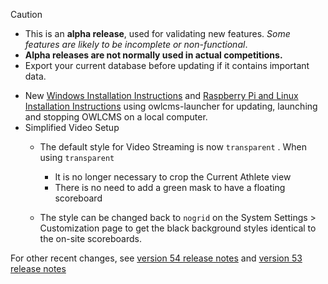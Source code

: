 > [!CAUTION]
>
> - This is an **alpha release**, used for validating new features.  *Some features are likely to be incomplete or non-functional*.
> - **Alpha releases are not normally used in actual competitions.** 
> - Export your current database before updating if it contains important data.

- New [Windows Installation Instructions](https://${env.REPO_OWNER}.github.io/${env.O_REPO_NAME}/#/LocalWindowsSetup) and [Raspberry Pi and Linux Installation Instructions](https://${env.REPO_OWNER}.github.io/${env.O_REPO_NAME}/#/LocalPiLinuxSetup) using owlcms-launcher for updating, launching and stopping OWLCMS on a local computer.
- Simplified Video Setup
  - The default style for Video Streaming is now `transparent` . When using `transparent` 
    - It is no longer necessary to crop the Current Athlete view
    - There is no need to add a green mask to have a floating scoreboard

  - The style can be changed back to `nogrid` on the System Settings > Customization page to get the black background styles identical to the on-site scoreboards.


For other recent changes, see [version 54 release notes](https://github.com/owlcms/owlcms4/releases/tag/54.2.1) and [version 53 release notes](https://github.com/owlcms/owlcms4/releases/tag/53.1.0)
